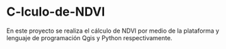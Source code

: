 # C-lculo-de-NDVI
En este proyecto se realiza el cálculo de NDVI por medio de la plataforma y lenguaje de programación Qgis y Python respectivamente.
